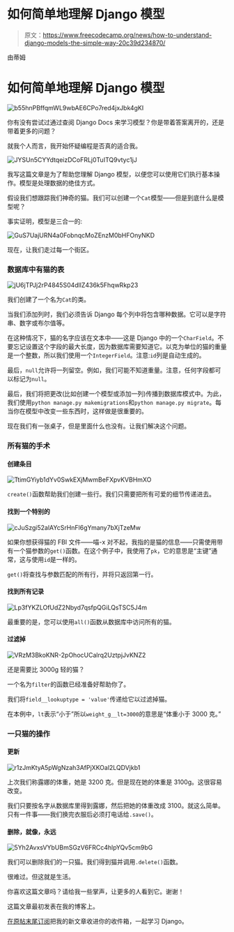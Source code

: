 # 如何简单地理解 Django 模型

> 原文：<https://www.freecodecamp.org/news/how-to-understand-django-models-the-simple-way-20c39d234870/>

由蒂姆

# 如何简单地理解 Django 模型

![b55hnPBffqmWL9wbAE6CPo7red4jxJbk4gKI](img/207fa92cfc8656a5ac407f5cd29dbd92.png)

你有没有尝试过通过查阅 Django Docs 来学习模型？你是带着答案离开的，还是带着更多的问题？

就我个人而言，我开始怀疑编程是否真的适合我。

![JYSUn5CYYdtqeizDCoFRLj0TuITQ9vtyc1jJ](img/496e4a6e2acfa2f12f8afb2de931c2f4.png)

我写这篇文章是为了帮助您理解 Django 模型，以便您可以使用它们执行基本操作。模型是处理数据的绝佳方式。

假设我们想跟踪我们神奇的猫。我们可以创建一个`Cat`模型——但是到底什么是模型呢？

事实证明，模型是三合一的:

![GuS7UajURN4a0FobnqcMoZEnzM0bHFOnyNKD](img/61fdfe49ab5af36d4fd50471f5c953ec.png)

现在，让我们走过每一个街区。

### 数据库中有猫的表

![jU6jTPJj2rP4845S04dllZ436k5FhqwRkp23](img/5113c1a4f898057a6890ab18cecee996.png)

我们创建了一个名为`Cat`的类。

当我们添加列时，我们必须告诉 Django 每个列中将包含哪种数据。它可以是字符串、数字或布尔值等。

在这种情况下，猫的名字应该在文本中——这是 Django 中的一个`CharField`。不要忘记设置这个字段的最大长度，因为数据库需要知道它。以克为单位的猫的重量是一个整数，所以我们使用一个`IntegerField`。注意:`id`列是自动生成的。

最后，`null`允许将一列留空。例如，我们可能不知道重量。注意，任何字段都可以标记为`null`。

最后，我们将把更改(比如创建一个模型或添加一列)传播到数据库模式中。为此，我们使用`python manage.py makemigrations`和`python manage.py migrate`。每当你在模型中改变一些东西时，这样做是很重要的。

现在我们有一张桌子，但是里面什么也没有。让我们解决这个问题。

### 所有猫的手术

#### 创建条目

![TtimGYiyb1dYv0SwkEXjMwmBeFXpvKVBHmXO](img/bbd4a2055ac93cef9b0608ddc61a7e39.png)

`create()`函数帮助我们创建一些行。我们只需要把所有可爱的细节传递进去。

#### 找到一个特别的

![cJuSzgi52alAYcSrHnFl6gYmany7bXjTzeMw](img/959b74e53d14d27cfce47c3e582c85c6.png)

如果你想获得猫的 FBI 文件——喵-x 对不起，我指的是猫的信息——只需使用带有一个猫参数的`get()`函数。在这个例子中，我使用了`pk`，它的意思是“主键”通常，这与使用`id`是一样的。

`get()`将查找与参数匹配的所有行，并将只返回第一行。

#### 找到所有记录

![Lp3fYKZLOfUdZ2Nbyd7qsfpQGiLQsTSC5J4m](img/c23260de0e09f378106891deac266e9a.png)

最重要的是，您可以使用`all()`函数从数据库中访问所有的猫。

#### 过滤掉

![VRzM3BkoKNR-2pOhocUCalrq2UztpjJvKNZ2](img/af4acea5382a10c5fc43219508d152bd.png)

还是需要比 3000g 轻的猫？

一个名为`filter`的函数已经准备好帮助你了。

我们将`field__lookuptype = 'value'`传递给它以过滤掉猫。

在本例中，`lt`表示“小于”所以`weight_g__lt=3000`的意思是“体重小于 3000 克。”

### 一只猫的操作

#### 更新

![r1zJmKtyA5pWgNzah3AfPjXKOal2LQDVjkb1](img/f8df3d949fb1a4ec51b22076d5e49b65.png)

上次我们称露娜的体重，她是 3200 克。但是现在她的体重是 3100g。这很容易改变。

我们只要按名字从数据库里得到露娜，然后把她的体重改成 3100。就这么简单。只有一件事——我们换完衣服后必须打电话给`.save()`。

#### 删除，就像，永远

![5Yh2AvxsVYbUBmSGzV6FRCc4hlpYQv5cm9bG](img/a66dc1be804d99b2cb098b4eb6c69a95.png)

我们可以删除我们的一只猫。我们得到猫并调用`.delete()`函数。

很难过。但这就是生活。

你喜欢这篇文章吗？请给我一些掌声，让更多的人看到它。谢谢！

这篇文章最初发表在我的博客上。

[在原帖末尾订阅](https://arevej.me/django-models/)把我的新文章收进你的收件箱，一起学习 Django。